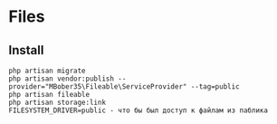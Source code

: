 # Files

## Install

    php artisan migrate
    php artisan vendor:publish --provider="MBober35\Fileable\ServiceProvider" --tag=public
    php artisan fileable
    php artisan storage:link
    FILESYSTEM_DRIVER=public - что бы был доступ к файлам из паблика
